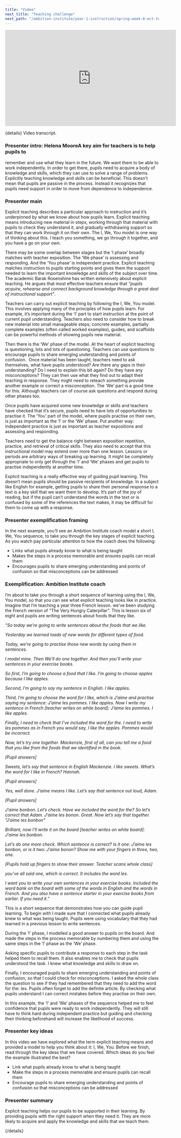 ```yaml
---
title: "Video"
next_title: "Teaching challenge"
next_path: "/ambition-institute/year-1-instruction/spring-week-8-ect-teaching-challenge"
---
```


<iframe width="560" height="315" src="https://www.youtube.com/embed/KfSoBDnvhso" title="YouTube video player" frameborder="0" allow="accelerometer; autoplay; clipboard-write; encrypted-media; gyroscope; picture-in-picture; web-share" allowfullscreen></iframe>

{details}
Video transcript.

### Presenter intro: Helena MooreA key aim for teachers is to help pupils to

remember and use what they learn in the future. We want them to be able to work independently.
In order to get there, pupils need to acquire a body of knowledge and skills, which
they can use to solve a range of problems. Explicitly teaching knowledge and skills
can be beneficial. This doesn’t mean that pupils are passive in the process. Instead
it recognizes that pupils need support in order to move from dependence to independence.

### Presenter main

Explicit teaching describes a particular approach to instruction and it’s underpinned
by what we know about how pupils learn. Explicit teaching means introducing new material
in steps, working through that material with pupils to check they understand it,
and gradually withdrawing support so that they can work through it on their own.
The I, We, You model is one way of thinking about this. I teach you something, we
go through it together, and you have a go on your own.

There may be some overlap between stages but the ‘I phase’ broadly matches with teacher exposition. The ‘We phase’ is assessing and responding. And the ‘You phase’ is independent practice. Explicit teaching matches instruction to pupils starting points and gives them the support needed to learn the important knowledge and skills of the subject over time. The academic Barak Rosenshine has written extensively about explicit teaching. He argues that most effective teachers ensure that _"pupils acquire, rehearse and connect background knowledge through a great deal of instructional support"_.

Teachers can carry out explicit teaching by following the I, We, You model. This involves applying many of the principles of how pupils learn. For example, it’s important during the ‘I’ part to start instruction at the point of current pupil understanding. Teachers also need to consider how to break new material into small manageable steps; concrete examples, partially complete examples (often called worked examples), guides, and scaffolds can be powerful methods of showing pupils new material.

Then there is the ‘We’ phase of the model. At the heart of explicit teaching is questioning, lots and lots of questioning. Teachers can use questions to encourage pupils to share emerging understanding and points of confusion.  Once material has been taught, teachers need to ask themselves, what have pupils understood? Are there any gaps in their understanding? Do I need to explain this bit again? Do they have any misconceptions? They can then use what they find out to adapt their teaching in response. They might need to reteach something provide another example or correct a misconception. The ‘We’ part is a good time for this. Although teachers can of course ask questions and respond during other phases too.

Once pupils have acquired some new knowledge or skills and teachers have checked that it’s secure, pupils need to have lots of opportunities to practise it. The ‘You’ part of the model, where pupils practise on their own, is just as important as the ‘I’ or the ‘We’ phase. Put another way: independent practice is just as important as teacher expositions and assessing and responding.

Teachers need to get the balance right between exposition repetition, practice, and retrieval of critical skills. They also need to accept that this instructional model may extend over more than one lesson. Lessons or periods are arbitrary ways of breaking up learning. It might be completely appropriate to only get through the ‘I’ and ‘We’ phases and get pupils to practise independently at another time.

Explicit teaching is a really effective way of guiding pupil learning. This doesn’t mean pupils should be passive recipients of knowledge. In a subject like English for example, getting pupils to share their personal response to a text is a key skill that we want them to develop. It’s part of the joy of reading, but if the pupil can’t understand the words in the text or is confused by some of the references the text makes, it may be difficult for them to come up with a response.

### Presenter exemplification framing

In the next example, you’ll see an Ambition Institute coach model a short I, We,
You sequence, to take you through the key stages of explicit teaching. As you watch
pay particular attention to how the coach does the following:

- Links what pupils already know to what is being taught
- Makes the steps in a process memorable and ensures pupils can recall them
- Encourages pupils to share emerging understanding and points of confusion so that misconceptions can be addressed

### Exemplification: Ambition Institute coach

I’m about to take you through a short sequence of learning using the I, We, You
model, so that you can see what explicit teaching looks like in practice.
Imagine that I’m teaching a year three French lesson. we’ve been studying the
French version of "The Very Hungry Caterpillar". This is lesson six of eight and
pupils are writing sentences about foods that they like.

_“So today we’re going to write sentences about the foods that we like._

_Yesterday we learned loads of new words for different types of food._

_Today, we’re going to practise those new words by using them in sentences._

_I model mine. Then We’ll do one together. And then you’ll write your sentences in your exercise books._

_So first, I’m going to choose a food that I like. I’m going to choose apples because I like apples._

_Second, I’m going to say my sentence in English. I like apples._

_Third, I’m going to choose the word for I like, which is J’aime and practise saying my sentence: J’aime les pommes. I like apples. Now I write my sentence in French [teacher writes on white board]: J’aime les pommes. I like apples._

_Finally, I need to check that I’ve included the word for the. I need to write les pommes as in French you would say, I like the apples. Pommes would be incorrect._

_Now, let’s try one together. Mackenzie, first of all, can you tell me a food that you like from the foods that we identified in the book._

_[Pupil answers]_

_Sweets, let’s say that sentence in English Mackenzie. I like sweets. What’s the word for I like in French? Hannah._

_[Pupil answers]_

_Yes, well done. J’aime means I like. Let’s say that sentence out loud, Adam._

_[Pupil answers]_

_J’aime bonbon. Let’s check. Have we included the word for the? So let’s correct that Adam. J’aime les bonon. Great. Now let’s say that together. "J’aime les bonbon"_

_Brilliant, now I’ll write it on the board [teacher writes on white board]: J’aime les bonbon._

_Let’s do one more check. Which sentence is correct? Is it one: J’aime les bonbon, or is it two: J’aime bonon? Show me with your fingers in three, two, one._

_[Pupils hold up fingers to show their answer. Teacher scans whole class]_

_you’ve all said one, which is correct. It includes the word les._

_I want you to write your own sentences in your exercise books. Included the word bank on the board with some of the words in English and the words in French. And you also have a sentence starter in your exercise books from earlier. If you need it.”_

This is a short sequence that demonstrates how you can guide pupil learning. To begin with I made sure that I connected what pupils already knew to what was being taught. Pupils were using vocabulary that they had learned in a previous lesson to write sentences.

During the ‘I’ phase, I modelled a good answer to pupils on the board. And made the steps in the process memorable by numbering them and using the same steps in the ‘I’ phase as the ‘We’ phase.

Asking specific pupils to contribute a response to each step in the task helped them to recall them. It also enables me to check that pupils understood the task. I knew what knowledge and skills to draw on.

Finally, I encouraged pupils to share emerging understanding and points of confusion, so that I could check for misconceptions. I asked the whole class the question to see if they had remembered that they need to add the word for the: les. Pupils often forget to add the definite article. By checking what pupils understand I can correct mistakes before they practise on their own.

In this example, the ‘I’ and ‘We’ phases of the sequence helped me to feel confidence that pupils were ready to work independently. They will still have to think hard during independent practice but guiding and checking their thinking beforehand will increase the likelihood of success.

### Presenter key ideas

In this video we have explored what the term explicit teaching means and provided
a model to help you think about it: I, We, You. Before we finish, read through the
key ideas that we have covered. Which ideas do you feel the example illustrated the
best?

- Link what pupils already know to what is being taught
- Make the steps in a process memorable and ensure pupils can recall them
- Encourage pupils to share emerging understanding and points of confusion so that misconceptions can be addressed

### Presenter summary

Explicit teaching helps our pupils to be supported in their learning. By
providing pupils with the right support when they need it. They are more likely
to acquire and apply the knowledge and skills that we teach them.

{/details}
